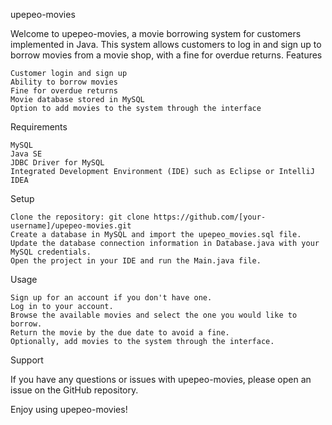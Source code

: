 upepeo-movies

Welcome to upepeo-movies, a movie borrowing system for customers implemented in Java. This system allows customers to log in and sign up to borrow movies from a movie shop, with a fine for overdue returns.
Features

    Customer login and sign up
    Ability to borrow movies
    Fine for overdue returns
    Movie database stored in MySQL
    Option to add movies to the system through the interface

Requirements

    MySQL
    Java SE
    JDBC Driver for MySQL
    Integrated Development Environment (IDE) such as Eclipse or IntelliJ IDEA

Setup

    Clone the repository: git clone https://github.com/[your-username]/upepeo-movies.git
    Create a database in MySQL and import the upepeo_movies.sql file.
    Update the database connection information in Database.java with your MySQL credentials.
    Open the project in your IDE and run the Main.java file.

Usage

    Sign up for an account if you don't have one.
    Log in to your account.
    Browse the available movies and select the one you would like to borrow.
    Return the movie by the due date to avoid a fine.
    Optionally, add movies to the system through the interface.

Support

If you have any questions or issues with upepeo-movies, please open an issue on the GitHub repository.

Enjoy using upepeo-movies!
